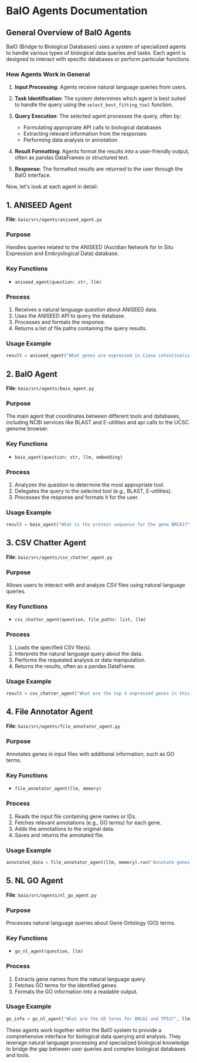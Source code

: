 # BaIO Agents Documentation

## General Overview of BaIO Agents

BaIO (Bridge to Biological Databases) uses a system of specialized agents to handle various types of biological data queries and tasks. Each agent is designed to interact with specific databases or perform particular functions.

### How Agents Work in General

1. **Input Processing**: Agents receive natural language queries from users.

2. **Task Identification**: The system determines which agent is best suited to handle the query using the `select_best_fitting_tool` function.

3. **Query Execution**: The selected agent processes the query, often by:
   - Formulating appropriate API calls to biological databases
   - Extracting relevant information from the responses
   - Performing data analysis or annotation

4. **Result Formatting**: Agents format the results into a user-friendly output, often as pandas DataFrames or structured text.

5. **Response**: The formatted results are returned to the user through the BaIO interface.

Now, let's look at each agent in detail:

## 1. ANISEED Agent

**File**: `baio/src/agents/aniseed_agent.py`

### Purpose
Handles queries related to the ANISEED (Ascidian Network for In Situ Expression and Embryological Data) database.

### Key Functions
- `aniseed_agent(question: str, llm)`

### Process
1. Receives a natural language question about ANISEED data.
2. Uses the ANISEED API to query the database.
3. Processes and formats the response.
4. Returns a list of file paths containing the query results.

### Usage Example
```python
result = aniseed_agent("What genes are expressed in Ciona intestinalis between stage 1 and 3?", llm)
```

## 2. BaIO Agent

**File**: `baio/src/agents/baio_agent.py`

### Purpose
The main agent that coordinates between different tools and databases, including NCBI services like BLAST and E-utilities and api calls to the UCSC genome browser.

### Key Functions
- `baio_agent(question: str, llm, embedding)`

### Process
1. Analyzes the question to determine the most appropriate tool.
2. Delegates the query to the selected tool (e.g., BLAST, E-utilities).
3. Processes the response and formats it for the user.

### Usage Example
```python
result = baio_agent("What is the protein sequence for the gene BRCA1?", llm, embedding)
```

## 3. CSV Chatter Agent

**File**: `baio/src/agents/csv_chatter_agent.py`

### Purpose
Allows users to interact with and analyze CSV files using natural language queries.

### Key Functions
- `csv_chatter_agent(question, file_paths: list, llm)`

### Process
1. Loads the specified CSV file(s).
2. Interprets the natural language query about the data.
3. Performs the requested analysis or data manipulation.
4. Returns the results, often as a pandas DataFrame.

### Usage Example
```python
result = csv_chatter_agent("What are the top 5 expressed genes in this dataset?", ["/path/to/data.csv"], llm)
```

## 4. File Annotator Agent

**File**: `baio/src/agents/file_annotator_agent.py`

### Purpose
Annotates genes in input files with additional information, such as GO terms.

### Key Functions
- `file_annotator_agent(llm, memory)`

### Process
1. Reads the input file containing gene names or IDs.
2. Fetches relevant annotations (e.g., GO terms) for each gene.
3. Adds the annotations to the original data.
4. Saves and returns the annotated file.

### Usage Example
```python
annotated_data = file_annotator_agent(llm, memory).run("Annotate genes in file1.csv with GO terms")
```

## 5. NL GO Agent

**File**: `baio/src/agents/nl_go_agent.py`

### Purpose
Processes natural language queries about Gene Ontology (GO) terms.

### Key Functions
- `go_nl_agent(question, llm)`

### Process
1. Extracts gene names from the natural language query.
2. Fetches GO terms for the identified genes.
3. Formats the GO information into a readable output.

### Usage Example
```python
go_info = go_nl_agent("What are the GO terms for BRCA1 and TP53?", llm)
```

These agents work together within the BaIO system to provide a comprehensive interface for biological data querying and analysis. They leverage natural language processing and specialized biological knowledge to bridge the gap between user queries and complex biological databases and tools.